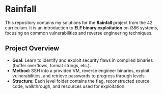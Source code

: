 # Rainfall

This repository contains my solutions for the **Rainfall** project from the 42 curriculum. It is an introduction to **ELF binary exploitation** on i386 systems, focusing on common vulnerabilities and reverse engineering techniques.

## Project Overview

* **Goal:** Learn to identify and exploit security flaws in compiled binaries (buffer overflows, format strings, etc.).
* **Method:** SSH into a provided VM, reverse engineer binaries, exploit vulnerabilities, and retrieve passwords to progress through levels.
* **Structure:** Each level folder contains the flag, reconstructed source code, walkthrough, and resources used for exploitation.
